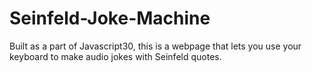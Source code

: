 # Seinfeld-Joke-Machine
Built as a part of Javascript30, this is a webpage that lets you use your keyboard to make audio jokes with Seinfeld quotes.
